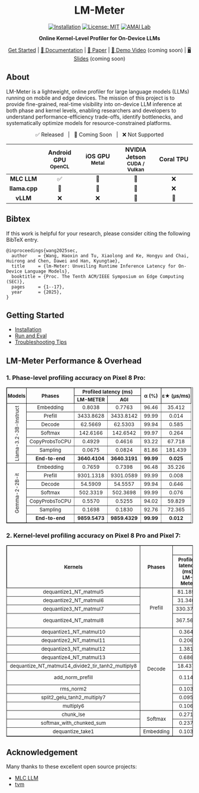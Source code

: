 <div align="center">

# LM-Meter  
[![Installation](https://img.shields.io/badge/docs-latest-green)](https://github.com/amai-gsu/lm-Meter-Private-Experiment/tree/main/docs)
[![License: MIT](https://img.shields.io/badge/License-MIT-yellow.svg)](./LICENSE)
[![AMAI Lab](https://img.shields.io/badge/AMAI%20Lab-GSU-blue)](https://www.amai-gsu.us/)

**Online Kernel-Level Profiler for On-Device LLMs**

[Get Started](docs/install.md) | [📘 Documentation](docs/) | [📑 Paper](https://www.amai-gsu.us/wp-content/uploads/2025/lm-meter.pdf) | [🎥 Demo Video](#) (coming soon) | [🖥️ Slides](#) (coming soon)

</div>

## About
LM-Meter is a lightweight, online profiler for large language models (LLMs) running on mobile and edge devices. The mission of this project is to provide fine-grained, real-time visibility into on-device LLM inference at both phase and kernel levels, enabling researchers and developers to understand performance-efficiency trade-offs, identify bottlenecks, and systematically optimize models for resource-constrained platforms.

<div align="center">
<p align="center">
  ✅ Released &nbsp;&nbsp;|&nbsp;&nbsp; 🚧 Coming Soon &nbsp;&nbsp;|&nbsp;&nbsp; ❌ Not Supported
</p>
<table style="width:100%; text-align:center;">
  <thead>
    <tr>
      <th style="width:15%"></th>
      <th style="width:20%">Android GPU<br/><sub>OpenCL</sub></th>
      <th style="width:20%">iOS GPU<br/><sub>Metal</sub></th>
      <th style="width:20%">NVIDIA Jetson<br/><sub>CUDA / Vulkan</sub></th>
      <th style="width:20%">Coral TPU<br/></th>
    </tr>
  </thead>
  <tbody>
    <tr>
      <td><b>MLC LLM</b></td>
      <td align="center">✅</td>
      <td align="center">🚧</td>
      <td align="center">🚧</td>
      <td align="center">❌</td>
    </tr>
    <tr>
      <td><b>llama.cpp</b></td>
      <td align="center">🚧</td>
      <td align="center">🚧</td>
      <td align="center">🚧</td>
      <td align="center">❌</td>
    </tr>
    <tr>
      <td><b>vLLM</b></td>
      <td align="center">❌</td>
      <td align="center">❌</td>
      <td align="center">🚧</td>
      <td align="center">🚧</td>
    </tr>
  </tbody>
</table>
</div>

## Bibtex
If this work is helpful for your research, please consider citing the following BibTeX entry.

```
@inproceedings{wang2025sec,
  author    = {Wang, Haoxin and Tu, Xiaolong and Ke, Hongyu and Chai, Huirong and Chen, Dawei and Han, Kyungtae},
  title     = {lm-Meter: Unveiling Runtime Inference Latency for On-Device Language Models},
  booktitle = {Proc. The Tenth ACM/IEEE Symposium on Edge Computing (SEC)},
  pages     = {1--17},
  year      = {2025},
}
```

## Getting Started
- [Installation](docs/install.md) 
- [Run and Eval](docs/eval.md)
- [Troubleshooting Tips](docs/common-errors.md)

## LM-Meter Performance & Overhead

### 1. Phase-level profiling accuracy on Pixel 8 Pro:

<table border="1" cellspacing="0" cellpadding="2" style="border-collapse: collapse; width:100%; text-align:center;">
  <thead>
    <tr>
      <th rowspan="2" style="border: 1px solid #000; padding: 2px;"><sub>Models</sub></th>
      <th rowspan="2" style="border: 1px solid #000; padding: 2px;"><sub>Phases</sub></th>
      <th colspan="2" style="border: 1px solid #000; padding: 2px;"><sub>Profiled latency (ms)</sub></th>
      <th rowspan="2" style="border: 1px solid #000; padding: 2px;"><sub>α (%)</sub></th>
      <th rowspan="2" style="border: 1px solid #000; padding: 2px;"><sub>ε★ (μs/ms)</sub></th>
    </tr>
    <tr>
      <th style="border: 1px solid #000; padding: 2px;"><sub>LM-METER</sub></th>
      <th style="border: 1px solid #000; padding: 2px;"><sub>AGI</sub></th>
    </tr>
  </thead>

  <tbody>
    <!-- Llama -->
    <tr>
      <td rowspan="7" style="border: 1px solid #000; padding: 2px; writing-mode: vertical-rl; transform: rotate(180deg);"><sub>Llama-3.2-3B-Instruct</sub></td>
      <td><sub>Embedding</sub></td><td><sub>0.8038</sub></td><td><sub>0.7763</sub></td><td><sub>96.46</sub></td><td><sub>35.412</sub></td>
    </tr>
    <tr><td><sub>Prefill</sub></td><td><sub>3433.8628</sub></td><td><sub>3433.8142</sub></td><td><sub>99.99</sub></td><td><sub>0.014</sub></td></tr>
    <tr><td><sub>Decode</sub></td><td><sub>62.5669</sub></td><td><sub>62.5303</sub></td><td><sub>99.94</sub></td><td><sub>0.585</sub></td></tr>
    <tr><td><sub>Softmax</sub></td><td><sub>142.6166</sub></td><td><sub>142.6542</sub></td><td><sub>99.97</sub></td><td><sub>0.264</sub></td></tr>
    <tr><td><sub>CopyProbsToCPU</sub></td><td><sub>0.4929</sub></td><td><sub>0.4616</sub></td><td><sub>93.22</sub></td><td><sub>67.718</sub></td></tr>
    <tr><td><sub>Sampling</sub></td><td><sub>0.0675</sub></td><td><sub>0.0824</sub></td><td><sub>81.86</sub></td><td><sub>181.439</sub></td></tr>
    <tr><td><b><sub>End-to-end</sub></b></td><td><b><sub>3640.4104</sub></b></td><td><b><sub>3640.3191</sub></b></td><td><b><sub>99.99</sub></b></td><td><b><sub>0.025</sub></b></td></tr>
    <!-- Gemma -->
    <tr>
      <td rowspan="7" style="border: 1px solid #000; padding: 2px; writing-mode: vertical-rl; transform: rotate(180deg);"><sub>Gemma-2-2B-it</sub></td>
      <td><sub>Embedding</sub></td><td><sub>0.7659</sub></td><td><sub>0.7398</sub></td><td><sub>96.48</sub></td><td><sub>35.226</sub></td>
    </tr>
    <tr><td><sub>Prefill</sub></td><td><sub>9301.1318</sub></td><td><sub>9301.0589</sub></td><td><sub>99.99</sub></td><td><sub>0.008</sub></td></tr>
    <tr><td><sub>Decode</sub></td><td><sub>54.5909</sub></td><td><sub>54.5557</sub></td><td><sub>99.94</sub></td><td><sub>0.646</sub></td></tr>
    <tr><td><sub>Softmax</sub></td><td><sub>502.3319</sub></td><td><sub>502.3698</sub></td><td><sub>99.99</sub></td><td><sub>0.076</sub></td></tr>
    <tr><td><sub>CopyProbsToCPU</sub></td><td><sub>0.5570</sub></td><td><sub>0.5255</sub></td><td><sub>94.02</sub></td><td><sub>59.829</sub></td></tr>
    <tr><td><sub>Sampling</sub></td><td><sub>0.1698</sub></td><td><sub>0.1830</sub></td><td><sub>92.76</sub></td><td><sub>72.365</sub></td></tr>
    <tr><td><b><sub>End-to-end</sub></b></td><td><b><sub>9859.5473</sub></b></td><td><b><sub>9859.4329</sub></b></td><td><b><sub>99.99</sub></b></td><td><b><sub>0.012</sub></b></td></tr>
  </tbody>
</table>

### 2. Kernel-level profiling accuracy on Pixel 8 Pro and Pixel 7:
<table border="1" cellspacing="0" cellpadding="2" style="border-collapse: collapse; width: 100%; text-align: center;">
  <thead>
    <tr>
      <th rowspan="2" style="border: 1px solid #000;"><sub>Kernels</sub></th>
      <th rowspan="2" style="border: 1px solid #000;"><sub>Phases</sub></th>
      <th colspan="4" style="border: 1px solid #000;"><sub>Google Pixel 8 Pro</sub></th>
      <th colspan="2" style="border: 1px solid #000;"><sub>Google Pixel 7</sub></th>
    </tr>
    <tr>
      <th style="border: 1px solid #000;"><sub>Profiled latency (ms)<br>LM-Meter</sub></th>
      <th style="border: 1px solid #000;"><sub>Profiled latency (ms)<br>GT</sub></th>
      <th style="border: 1px solid #000;"><sub>α (%)</sub></th>
      <th style="border: 1px solid #000;"><sub>ε★ (μs/ms)</sub></th>
      <th style="border: 1px solid #000;"><sub>α (%)</sub></th>
      <th style="border: 1px solid #000;"><sub>ε★ (μs/ms)</sub></th>
    </tr>
  </thead>

  <tbody>
    <!-- Prefill -->
    <tr><td><sub>dequantize1_NT_matmul5</sub></td><td rowspan="4" style="border: 1px solid #000;"><sub>Prefill</sub></td><td><sub>81.1899</sub></td><td><sub>82.1329</sub></td><td><sub>98.85</sub></td><td><sub>11.481</sub></td><td><sub>98.88</sub></td><td><sub>11.212</sub></td></tr>
    <tr><td><sub>dequantize2_NT_matmul6</sub></td><td><sub>31.3407</sub></td><td><sub>31.7568</sub></td><td><sub>98.69</sub></td><td><sub>13.103</sub></td><td><sub>95.18</sub></td><td><sub>48.209</sub></td></tr>
    <tr><td><sub>dequantize3_NT_matmul7</sub></td><td><sub>330.3757</sub></td><td><sub>332.7218</sub></td><td><sub>99.29</sub></td><td><sub>7.051</sub></td><td><sub>98.87</sub></td><td><sub>11.328</sub></td></tr>
    <tr><td><sub>dequantize4_NT_matmul8</sub></td><td><sub>367.5603</sub></td><td><sub>367.0284</sub></td><td><b><sub>99.86 (highest)</sub></b></td><td><sub>1.449</sub></td><td><sub>99.11</sub></td><td><sub>8.896</sub></td></tr>
    <!-- Decode -->
    <tr><td><sub>dequantize1_NT_matmul10</sub></td><td rowspan="9" style="border: 1px solid #000;"><sub>Decode</sub></td><td><sub>0.3643</sub></td><td><sub>0.3737</sub></td><td><sub>97.46</sub></td><td><sub>25.391</sub></td><td><sub>97.19</sub></td><td><sub>28.145</sub></td></tr>
    <tr><td><sub>dequantize2_NT_matmul11</sub></td><td><sub>0.2062</sub></td><td><sub>0.2006</sub></td><td><sub>97.23</sub></td><td><sub>27.706</sub></td><td><sub>98.14</sub></td><td><sub>18.587</sub></td></tr>
    <tr><td><sub>dequantize3_NT_matmul12</sub></td><td><sub>1.3813</sub></td><td><sub>1.3601</sub></td><td><sub>98.44</sub></td><td><sub>15.587</sub></td><td><sub>98.17</sub></td><td><sub>18.267</sub></td></tr>
    <tr><td><sub>dequantize4_NT_matmul13</sub></td><td><sub>0.6862</sub></td><td><sub>0.6586</sub></td><td><sub>95.81</sub></td><td><sub>41.921</sub></td><td><sub>97.50</sub></td><td><sub>25.044</sub></td></tr>
    <tr><td><sub>dequantize_NT_matmul14_divide2_tir_tanh2_multiply8</sub></td><td><sub>18.4379</sub></td><td><sub>18.3619</sub></td><td><sub>99.59</sub></td><td><sub>4.147</sub></td><td><sub>98.13</sub></td><td><sub>18.705</sub></td></tr>
    <tr><td><sub>add_norm_prefill</sub></td><td><sub>0.1149</sub></td><td><sub>0.1059</sub></td><td><b><sub>91.51 (lowest)</sub></b></td><td><sub>84.891</sub></td><td><sub>93.29</sub></td><td><sub>67.080</sub></td></tr>
    <tr><td><sub>rms_norm2</sub></td><td><sub>0.1037</sub></td><td><sub>0.1092</sub></td><td><sub>94.93</sub></td><td><sub>50.641</sub></td><td><sub>92.65</sub></td><td><sub>73.531</sub></td></tr>
    <tr><td><sub>split2_gelu_tanh2_multiply7</sub></td><td><sub>0.0952</sub></td><td><sub>0.0939</sub></td><td><sub>98.62</sub></td><td><sub>13.727</sub></td><td><sub>93.75</sub></td><td><sub>62.517</sub></td></tr>
    <tr><td><sub>multiply6</sub></td><td><sub>0.1061</sub></td><td><sub>0.1005</sub></td><td><sub>94.35</sub></td><td><sub>56.546</sub></td><td><b><sub>90.31</sub></b></td><td><sub>96.934</sub></td></tr>
    <!-- Softmax -->
    <tr><td><sub>chunk_lse</sub></td><td rowspan="2" style="border: 1px solid #000;"><sub>Softmax</sub></td><td><sub>0.2718</sub></td><td><sub>0.2839</sub></td><td><sub>95.53</sub></td><td><sub>44.735</sub></td><td><sub>99.39</sub></td><td><sub>6.026</sub></td></tr>
    <tr><td><sub>softmax_with_chunked_sum</sub></td><td><sub>0.2376</sub></td><td><sub>0.2392</sub></td><td><sub>99.33</sub></td><td><sub>6.689</sub></td><td><b><sub>99.40</sub></b></td><td><sub>5.992</sub></td></tr>
    <!-- Embedding -->
    <tr><td><sub>dequantize_take1</sub></td><td style="border: 1px solid #000;"><sub>Embedding</sub></td><td><sub>0.1034</sub></td><td><sub>0.1097</sub></td><td><sub>94.26</sub></td><td><sub>57.429</sub></td><td><sub>95.73</sub></td><td><sub>42.676</sub></td></tr>
  </tbody>
</table>




## Acknowledgement

Many thanks to these excellent open source projects:
- [MLC LLM](https://llm.mlc.ai/) 
- [tvm](https://github.com/apache/tvm)